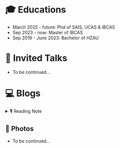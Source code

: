 # 🎓 Educations
- March 2025 - future: Phd of SAIS, UCAS & IBCAS
- Sep 2023 - now: Master of IBCAS
- Sep 2019 - June 2023: Bachelor of HZAU

# 💬 Invited Talks
- To be continued…


# 💻 Blogs

<details>
<summary>🎙 Reading Note</summary>
<pre><code>
</code></pre>
</details>

## 🎥 Photos
- To be continued…
